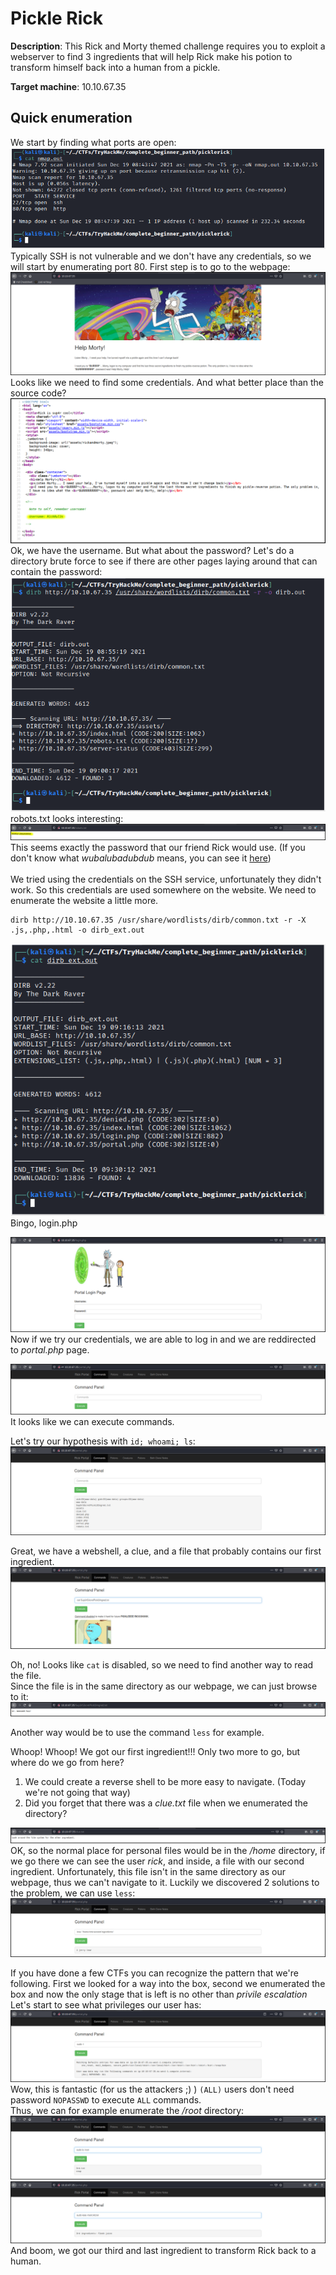 # Pickle Rick

**Description**: This Rick and Morty themed challenge requires you to exploit a webserver to find 3 ingredients that will help Rick make his potion to transform himself back into a human from a pickle.

**Target machine**: 10.10.67.35

## Quick enumeration
We start by finding what ports are open:
![nmap](./images/nmap.png)
</br>
Typically SSH is not vulnerable and we don't have any credentials, so we will start by enumerating port 80.
First step is to go to the webpage:
![webpage](./images/webpage.png)
</br>
Looks like we need to find some credentials. And what better place than the source code?
![source code](./images/page_source.png)
</br>
Ok, we have the username. But what about the password?
Let's do a directory brute force to see if there are other pages laying around that can contain the password:
![dirb](./images/dirb_1.png)
</br>
robots.txt looks interesting:
![robots.txt](./images/robots.png)
This seems exactly the password that our friend Rick would use. (If you don't know what *wubalubadubdub* means, you can see it [here](https://www.urbandictionary.com/define.php?term=wubalubadubdub))
</br></br>
We tried using the credentials on the SSH service, unfortunately they didn't work. So this credentials are used somewhere on the website. We need to enumerate the website a little more.
```
dirb http://10.10.67.35 /usr/share/wordlists/dirb/common.txt -r -X .js,.php,.html -o dirb_ext.out
```
![dirb ext](./images/dirb_ext.png)
Bingo, login.php

![login](./images/login.png)
Now if we try our credentials, we are able to log in and we are reddirected to *portal.php* page.

![portal](./images/portal.png)
It looks like we can execute commands.

Let's try our hypothesis with ````id; whoami; ls````:
![cmd](./images/cmd_panel.png)

Great, we have a webshell, a clue, and a file that probably contains our first ingredient.
![cat](./images/cat_disabled.png)

Oh, no! Looks like ````cat```` is disabled, so we need to find another way to read the file.
</br>
Since the file is in the same directory as our webpage, we can just browse to it:
![1st ingredient](./images/ingredient_1.png)

Another way would be to use the command ````less```` for example.

Whoop! Whoop! We got our first ingredient!!! Only two more to go, but where do we go from here?
1. We could create a reverse shell to be more easy to navigate. (Today we're not going that way)
2. Did you forget that there was a *clue.txt* file when we enumerated the directory?

![clue](./images/clue.png)
OK, so the normal place for personal files would be in the */home* directory, if we go there we can see the user *rick*, and inside, a file with our second ingredient. Unfortunately, this file isn't in the same directory as our webpage, thus we can't navigate to it. Luckily we discovered 2 solutions to the problem, we can use ````less````:
![2nd ingredient](./images/ingredient_2.png)

If you have done a few CTFs you can recognize the pattern that we're following. First we looked for a way into the box, second we enumerated the box and now the only stage that is left is no other than *privile escalation*
</br>
Let's start to see what privileges our user has:
![sudo](./images/sudo.png)
Wow, this is fantastic (for us the attackers ;) ) ````(ALL)```` users don't need password ````NOPASSWD```` to execute ````ALL```` commands. 
<br>
Thus, we can for example enumerate the */root* directory:
![ls](./images/ls.png)
</br>
![3rd ingredient](./images/ingredient_3.png)
And boom, we got our third and last ingredient to transform Rick back to a human.
 
